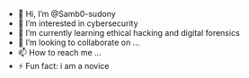 - 👋 Hi, I’m @Samb0-sudony
- 👀 I’m interested in cybersecurity 
- 🌱 I’m currently learning ethical hacking and digital forensics 
- 💞️ I’m looking to collaborate on ...
- 📫 How to reach me ...
- ⚡ Fun fact: i am a novice

<!---
Samb0-sudony/Samb0-sudony is a ✨ special ✨ repository because its `README.md` (this file) appears on your GitHub profile.
You can click the Preview link to take a look at your changes.
--->

